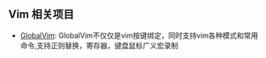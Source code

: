 ## Vim 相关项目

- [GlobalVim](https://ovo.ltd/projects/globalvim/): GlobalVim不仅仅是vim按键绑定，同时支持vim各种模式和常用命令,支持正则替换，寄存器，键盘鼠标广义宏录制
